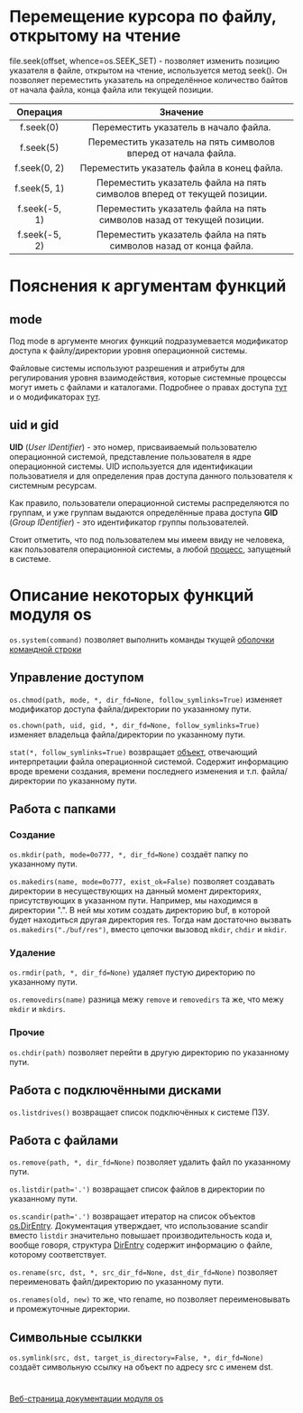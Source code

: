 
# Перемещение курсора по файлу, открытому на чтение

file.seek(offset, whence=os.SEEK_SET) - позволяет изменить позицию указателя в файле, открытом на чтение, используется метод seek(). Он позволяет переместить указатель на определённое количество байтов от начала файла, конца файла или текущей позиции.


|      Операция |	Значение                                                              |
|:-------------:|:-----------------------------------------------------------------------:|
|     f.seek(0) | Переместить указатель в начало файла.                                   |
|     f.seek(5) | Переместить указатель на пять символов вперед от начала файла.          |
|  f.seek(0, 2) | Переместить указатель файла в конец файла.                              |
|  f.seek(5, 1) | Переместить указатель файла на пять символов вперед от текущей позиции. |
| f.seek(-5, 1) | Переместить указатель файла на пять символов назад от текущей позиции.  |
| f.seek(-5, 2) | Переместить указатель файла на пять символов назад от конца файла.      |

# Пояснения к аргументам функций

## mode

Под mode в аргументе многих функций подразумевается модификатор доступа к файлу/директории уровня операционной системы.

Файловые системы используют разрешения и атрибуты для регулирования уровня взаимодействия, которые системные процессы могут иметь с файлами и каталогами. Подробнее о правах доступа
[тут](https://ru.wikipedia.org/wiki/%D0%9F%D1%80%D0%B0%D0%B2%D0%B0_%D0%B4%D0%BE%D1%81%D1%82%D1%83%D0%BF%D0%B0)
и о модификаторах
[тут](https://ru.wikipedia.org/wiki/%D0%90%D1%82%D1%80%D0%B8%D0%B1%D1%83%D1%82_%D1%84%D0%B0%D0%B9%D0%BB%D0%B0).

## uid и gid

**UID** (*User IDentifier*) - это номер, присваиваемый пользователю операционной системой, представление пользователя в ядре операционной системы. UID используется для идентификации пользоватиеля и для определения прав доступа данного пользователя к системным ресурсам.

Как правило, пользователи операционной системы распределяются по группам, и уже группам выдаются определённые права доступа **GID** (*Group IDentifier*) - это идентификатор группы пользователей.

Стоит отметить, что под пользователем мы имеем ввиду не человека, как пользователя операционной системы, а любой
[процесс](https://ru.wikipedia.org/wiki/%D0%9F%D1%80%D0%BE%D1%86%D0%B5%D1%81%D1%81_(%D0%B8%D0%BD%D1%84%D0%BE%D1%80%D0%BC%D0%B0%D1%82%D0%B8%D0%BA%D0%B0)),
запущеный в системе.

# Описание некоторых функций модуля os

`os.system(command)` позволяет выполнить команды ткущей
[оболочки командной строки](https://ru.wikipedia.org/wiki/%D0%9E%D0%B1%D0%BE%D0%BB%D0%BE%D1%87%D0%BA%D0%B0_%D0%BE%D0%BF%D0%B5%D1%80%D0%B0%D1%86%D0%B8%D0%BE%D0%BD%D0%BD%D0%BE%D0%B9_%D1%81%D0%B8%D1%81%D1%82%D0%B5%D0%BC%D1%8B#%D0%9A%D0%BE%D0%BC%D0%B0%D0%BD%D0%B4%D0%BD%D1%8B%D0%B9_%D0%B8%D0%BD%D1%82%D0%B5%D1%80%D0%BF%D1%80%D0%B5%D1%82%D0%B0%D1%82%D0%BE%D1%80)

## Управление доступом

`os.chmod(path, mode, *, dir_fd=None, follow_symlinks=True)` изменяет модификатор доступа файла/директории по указанному пути.

`os.chown(path, uid, gid, *, dir_fd=None, follow_symlinks=True)` изменяет владельца файла/директории по указанному пути.

`stat(*, follow_symlinks=True)` возвращает
[объект](https://docs.python.org/3/library/os.html#os.stat_result),
отвечающий интерпретации файла операционной системой. Содержит информацию вроде времени создания, времени последнего изменения и т.п. файла/директории по указанному пути.

## Работа с папками

### Создание

`os.mkdir(path, mode=0o777, *, dir_fd=None)` создаёт папку по указанному пути.

`os.makedirs(name, mode=0o777, exist_ok=False)` позволяет создавать директории в несуществующих на данный момент директориях, присутствующих в указанном пути. Например, мы находимся в директории ".". В ней мы хотим создать директорию buf, в которой будет находиться другая директория res. Тогда нам достаточно вызвать `os.makedirs("./buf/res")`, вместо цепочки вызовод `mkdir`, `chdir` и `mkdir`.

### Удаление

`os.rmdir(path, *, dir_fd=None)` удаляет пустую директорию по указанному пути.

`os.removedirs(name)` разница межу `remove` и `removedirs` та же, что межу `mkdir` и `mkdirs`.

### Прочие

`os.chdir(path)` позволяет перейти в другую директорию по указанному пути.

## Работа с подключёнными дисками

`os.listdrives()` возвращает список подключённых к системе ПЗУ.

## Работа с файлами

`os.remove(path, *, dir_fd=None)` позволяет удалить файл по указанному пути.

`os.listdir(path='.')` возвращает список файлов в директории по указанному пути.

`os.scandir(path='.')` возвращает итератор на список объектов
[os.DirEntry](https://docs.python.org/3/library/os.html#os.DirEntry).
Документация утверждает, что использование scandir вместо `listdir` значительно повышает производительность кода и, вообще говоря, структура
[DirEntry](https://docs.python.org/3/library/os.html#os.DirEntry)
содержит информацию о файле, которому соответствует.

`os.rename(src, dst, *, src_dir_fd=None, dst_dir_fd=None)` позволяет переименовать файл/директорию по указанному пути.

`os.renames(old, new)` то же, что rename, но позволяет переименовывать и промежуточные директории.

## Символьные ссылкки

`os.symlink(src, dst, target_is_directory=False, *, dir_fd=None)` создаёт символьную ссылку на объект по адресу src с именем dst.

# 

[Веб-страница документации модуля os](https://docs.python.org/3/library/os.html)
